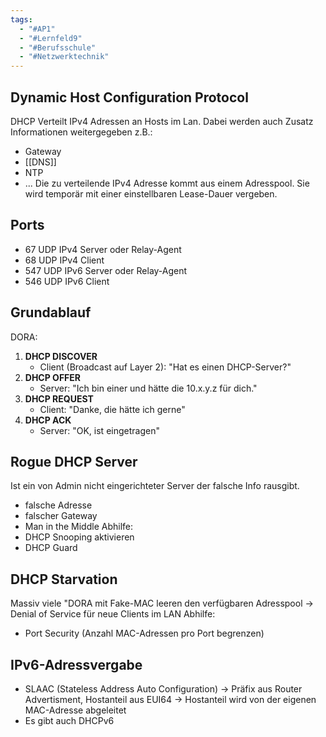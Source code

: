 ```yaml
---
tags:
  - "#AP1"
  - "#Lernfeld9"
  - "#Berufsschule"
  - "#Netzwerktechnik"
---
```


## Dynamic Host Configuration Protocol
DHCP Verteilt IPv4 Adressen an Hosts im Lan. Dabei werden auch Zusatz Informationen weitergegeben z.B.:
* Gateway
* [[DNS]]
* NTP
* ...
Die zu verteilende IPv4 Adresse kommt aus einem Adresspool. Sie wird temporär mit einer einstellbaren Lease-Dauer vergeben.

## Ports
 * 67 UDP IPv4 Server oder Relay-Agent
 * 68 UDP IPv4 Client
 * 547 UDP IPv6 Server oder Relay-Agent
 * 546 UDP IPv6 Client

## Grundablauf
DORA: 
1. **DHCP DISCOVER**
	* Client (Broadcast auf Layer 2): "Hat es einen DHCP-Server?"
2. **DHCP OFFER**
	* Server: "Ich bin einer und hätte die 10.x.y.z für dich."
3. **DHCP REQUEST**
	* Client: "Danke, die hätte ich gerne"
4. **DHCP ACK**
	* Server: "OK, ist eingetragen"

## Rogue DHCP Server
Ist ein von Admin nicht eingerichteter Server der falsche Info rausgibt. 
* falsche Adresse
* falscher Gateway
* Man in the Middle
Abhilfe: 
* DHCP Snooping aktivieren
* DHCP Guard

## DHCP Starvation
Massiv viele "DORA mit Fake-MAC leeren den verfügbaren Adresspool
-> Denial of Service für neue Clients im LAN
Abhilfe:
* Port Security (Anzahl MAC-Adressen pro Port begrenzen)

## IPv6-Adressvergabe
* SLAAC (Stateless Address Auto Configuration)
	-> Präfix aus Router Advertisment, Hostanteil aus EUI64
	-> Hostanteil wird von der eigenen MAC-Adresse abgeleitet
* Es gibt auch DHCPv6